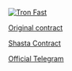 [![Tron Fast](https://github.com/PillarDevelopment/JustHero/blob/master/img/logo.png/150x150)](https://tron-fast.com/)

[Original contract](https://tronscan.org/#/contract/TY3nsKUFD7N3f51fgm6JpugSFC3Nq72vnJ/code)

[Shasta Contract](https://shasta.tronscan.org/#/contract/TFin5rcgEzdQcxGCg4Lx4QHZbZRCZnaPvE/code)

[Official Telegram](https://tron-fast.com/)
